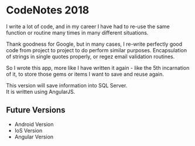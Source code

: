 
CodeNotes 2018
==============
I write a lot of code, and in my career I have had to re-use the same function or routine
many times in many different situations.

Thank goodness for Google, but in many cases, I re-write perfectly good code from project 
to project to do perform similar purposes.  Encapsulation of strings in single quotes properly,
or regez email validation routines.

So I wrote this app, more like I have written it again - like the 5th incarnation of it, to store
those gems or items I want to save and reuse again.

This version will save information into SQL Server.  
It is written using AngularJS.

Future Versions
---------------
* Android Version
* IoS Version
* Angular Version
